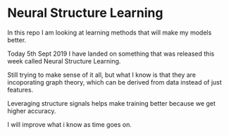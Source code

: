 # Neural Structure Learning

In this repo I am looking at learning methods that will make my models better.

Today 5th Sept 2019 I have landed on something that was released this week called Neural Structure Learning.

Still trying to make sense of it all, but what I know is that they are incoporating graph theory, which can be derived from data instead of just features.

Leveraging structure signals helps make training better because we get higher accuracy.

I will improve what i know as time goes on.
